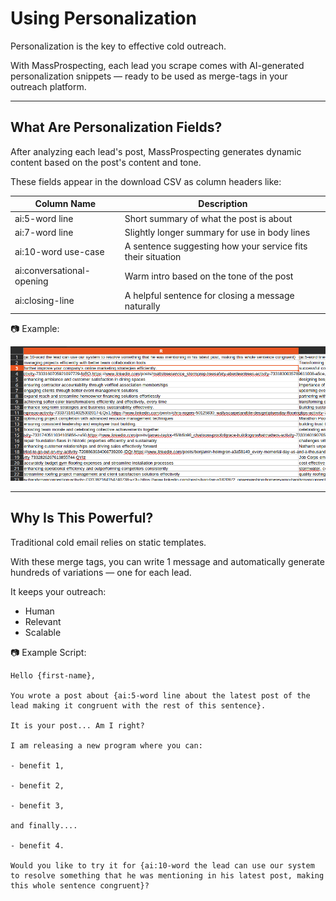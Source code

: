 # Using Personalization

Personalization is the key to effective cold outreach.

With MassProspecting, each lead you scrape comes with AI-generated personalization snippets — ready to be used as merge-tags in your outreach platform.

---

## What Are Personalization Fields?

After analyzing each lead's post, MassProspecting generates dynamic content based on the post's content and tone.

These fields appear in the download CSV as column headers like:

| Column Name                       | Description |
|----------------------------------|-------------|
| ai:5-word line                   | Short summary of what the post is about |
| ai:7-word line                   | Slightly longer summary for use in body lines |
| ai:10-word use-case              | A sentence suggesting how your service fits their situation |
| ai:conversational-opening        | Warm intro based on the tone of the post |
| ai:closing-line                  | A helpful sentence for closing a message naturally |

📷 Example:

![Personalization Fields](../../assets/personalisation-05.png)

---

## Why Is This Powerful?

Traditional cold email relies on static templates.

With these merge tags, you can write 1 message and automatically generate hundreds of variations — one for each lead.

It keeps your outreach:
- Human
- Relevant
- Scalable

📷 Example Script:

```
Hello {first-name},  

You wrote a post about {ai:5-word line about the latest post of the lead making it congruent with the rest of this sentence}.  

It is your post... Am I right?  

I am releasing a new program where you can: 

- benefit 1,

- benefit 2,

- benefit 3,

and finally....

- benefit 4.

Would you like to try it for {ai:10-word the lead can use our system to resolve something that he was mentioning in his latest post, making this whole sentence congruent}?
```